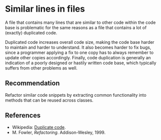 # Similar lines in files
A file that contains many lines that are similar to other code within the code base is problematic for the same reasons as a file that contains a lot of (exactly) duplicated code.

Duplicated code increases overall code size, making the code base harder to maintain and harder to understand. It also becomes harder to fix bugs, since a programmer applying a fix to one copy has to always remember to update other copies accordingly. Finally, code duplication is generally an indication of a poorly designed or hastily written code base, which typically suffers from other problems as well.


## Recommendation
Refactor similar code snippets by extracting common functionality into methods that can be reused across classes.


## References
* Wikipedia: [Duplicate code](http://en.wikipedia.org/wiki/Duplicate_code).
* M. Fowler, *Refactoring*. Addison-Wesley, 1999.
